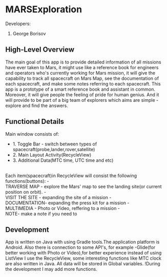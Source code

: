 # MARSExploration 

 Developers:

1. George Borisov
<h2>High-Level Overview</h2>
The main goal of this app is to provide detailed information of all missions have ever taken to Mars,
 it might use like a reference book for engineers and operators who's currently working for Mars mission, it will give the capability to track all spacecraft on Mars Map, see the documentation of each spacecraft, and make some notes referring to each spacecraft.  This app is a prototype of a smart reference book and assistant in common. Moreover,
it will give people the feeling of pride for human genius. And it will provide to be part of a big team of explorers which aims are simple - explore and find the answers.

<h2>Functional Details</h2>
Main window consists of:
<ul>
    <li>1. Toggle Bar - switch between types of spacecraft(probe,lander,rover,satellite)</li>
    <li>2. Main Layout Activity(RecycleView)</li>
    <li>3. Additional Data(MTC time, UTC time and etc)</li>
</ul>
<br>
Each item(spacecraft)in RecycleView will consist the following functions(buttons):
-<br> TRAVERSE MAP - explore the Mars' map to see the landing site(or current position on orbit).
-<br>VISIT THE SITE - expanding the site of a mission
-<br> DOCUMENTATION- expanding the press kit for a mission
-<br> MULTIMEDIA - Photo or Video, reffering to a mission
-<br> NOTE- make a note if you need to
<h2>Development</h2>
App is written on Java with using Gradle tools.The application platform is Android. Also there is connection to some API's, for example -Glide(for better working with Photo or Video),for better experience instead of using ListView I use the RecycleView, some interesting functions like MTC clock are also written in Java. All data will be stored in Global variables.
!During the development I may add more functions.
